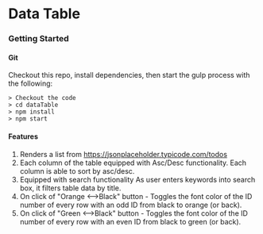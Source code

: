 # Data Table

### Getting Started

#### Git
Checkout this repo, install dependencies, then start the gulp process with the following:

```
> Checkout the code
> cd dataTable
> npm install
> npm start
```
#### Features
1. Renders a list from https://jsonplaceholder.typicode.com/todos
2. Each column of the table equipped with Asc/Desc functionality.
    Each column is able to sort by asc/desc.
3. Equipped with search functionality
    As user enters keywords into search box, it filters table data by title.
4. On click of "Orange <-->Black" button - Toggles the font color of the ID number of every row with an odd ID from black to orange (or back).
5. On click of "Green <-->Black" button - Toggles the font color of the ID number of every row with an even ID from black to green (or back).
